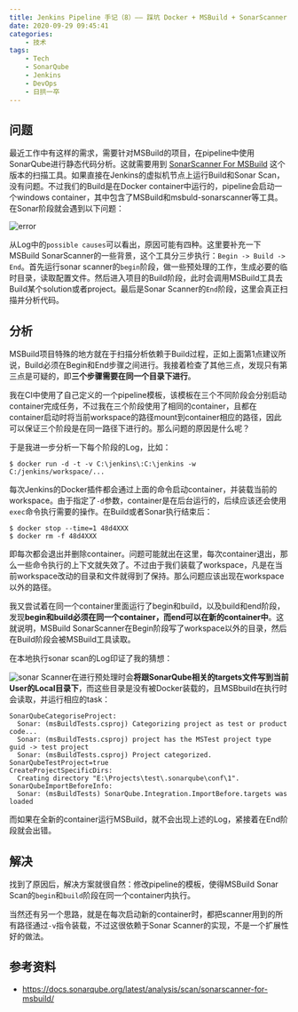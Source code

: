 ```yaml
---
title: Jenkins Pipeline 手记（8）—— 踩坑 Docker + MSBuild + SonarScanner
date: 2020-09-29 09:45:41
categories:
    - 技术
tags:
    - Tech
    - SonarQube
    - Jenkins
    - DevOps
    - 日拱一卒
---
```

## 问题
最近工作中有这样的需求，需要针对MSBuild的项目，在pipeline中使用SonarQube进行静态代码分析。这就需要用到 [SonarScanner For MSBuild](https://docs.sonarqube.org/latest/analysis/scan/sonarscanner-for-msbuild/) 这个版本的扫描工具。如果直接在Jenkins的虚拟机节点上运行Build和Sonar Scan，没有问题。不过我们的Build是在Docker container中运行的，pipeline会启动一个windows container，其中包含了MSBuild和msbuld-sonarscanner等工具。在Sonar阶段就会遇到以下问题：

![error](errors.png)
<!--more-->
从Log中的`possible causes`可以看出，原因可能有四种。这里要补充一下MSBuild SonarScanner的一些背景，这个工具分三步执行：`Begin -> Build -> End`。首先运行sonar scanner的`begin`阶段，做一些预处理的工作，生成必要的临时目录，读取配置文件。然后进入项目的Build阶段，此时会调用MSBuild工具去Build某个solution或者project。最后是Sonar Scanner的`End`阶段，这里会真正扫描并分析代码。

## 分析
MSBuild项目特殊的地方就在于扫描分析依赖于Build过程，正如上面第1点建议所说，Build必须在Begin和End步骤之间进行。我接着检查了其他三点，发现只有第三点是可疑的，即**三个步骤需要在同一个目录下进行**。

我在CI中使用了自己定义的一个pipeline模板，该模板在三个不同阶段会分别启动container完成任务，不过我在三个阶段使用了相同的container，且都在container启动时将当前workspace的路径mount到container相应的路径，因此可以保证三个阶段是在同一路径下进行的。那么问题的原因是什么呢？

于是我进一步分析一下每个阶段的Log，比如：
```shell
$ docker run -d -t -v C:\jenkins\:C:\jenkins -w C:/jenkins/workspace/...
```
每次Jenkins的Docker插件都会通过上面的命令启动container，并装载当前的workspace。由于指定了`-d`参数，container是在后台运行的，后续应该还会使用`exec`命令执行需要的操作。在Build或者Sonar执行结束后：
```shell
$ docker stop --time=1 48d4XXX
$ docker rm -f 48d4XXX
```
即每次都会退出并删除container。问题可能就出在这里，每次container退出，那么一些命令执行的上下文就失效了。不过由于我们装载了workspace，凡是在当前workspace改动的目录和文件就得到了保持。那么问题应该出现在workspace以外的路径。

我又尝试着在同一个container里面运行了begin和build，以及build和end阶段，发现**begin和build必须在同一个container，而end可以在新的container中**。这就说明，MSBuild SonarScanner在Begin阶段写了workspace以外的目录，然后在Build阶段会被MSBuild工具读取。

在本地执行sonar scan的Log印证了我的猜想：

![sonar](sonars.png)
Scanner在进行预处理时会**将跟SonarQube相关的targets文件写到当前User的Local目录下**，而这些目录是没有被Docker装载的，且MSBbuild在执行时会读取，并运行相应的task：

```shell
SonarQubeCategoriseProject:
  Sonar: (msBuildTests.csproj) Categorizing project as test or product code...
  Sonar: (msBuildTests.csproj) project has the MSTest project type guid -> test project
  Sonar: (msBuildTests.csproj) Project categorized. SonarQubeTestProject=true
CreateProjectSpecificDirs:
  Creating directory "E:\Projects\test\.sonarqube\conf\1".
SonarQubeImportBeforeInfo:
  Sonar: (msBuildTests) SonarQube.Integration.ImportBefore.targets was loaded
```
而如果在全新的container运行MSBuild，就不会出现上述的Log，紧接着在End阶段就会出错。
## 解决
找到了原因后，解决方案就很自然：修改pipeline的模板，使得MSBuild Sonar Scan的`begin`和`build`阶段在同一个container内执行。

当然还有另一个思路，就是在每次启动新的container时，都把scanner用到的所有路径通过`-v`指令装载，不过这很依赖于Sonar Scanner的实现，不是一个扩展性好的做法。
## 参考资料
- https://docs.sonarqube.org/latest/analysis/scan/sonarscanner-for-msbuild/